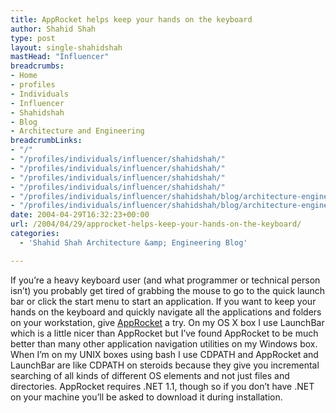 ```yaml
---
title: AppRocket helps keep your hands on the keyboard
author: Shahid Shah
type: post
layout: single-shahidshah
mastHead: "Influencer"
breadcrumbs:
- Home
- profiles
- Individuals
- Influencer
- Shahidshah
- Blog
- Architecture and Engineering
breadcrumbLinks:
- "/"
- "/profiles/individuals/influencer/shahidshah/"
- "/profiles/individuals/influencer/shahidshah/"
- "/profiles/individuals/influencer/shahidshah/"
- "/profiles/individuals/influencer/shahidshah/"
- "/profiles/individuals/influencer/shahidshah/blog/architecture-engineering/"
- "/profiles/individuals/influencer/shahidshah/blog/architecture-engineering/"
date: 2004-04-29T16:32:23+00:00
url: /2004/04/29/approcket-helps-keep-your-hands-on-the-keyboard/
categories:
  - 'Shahid Shah Architecture &amp; Engineering Blog'

---
```

If you&#8217;re a heavy keyboard user (and what programmer or technical person isn&#8217;t) you probably get tired of grabbing the mouse to go to the quick launch bar or click the start menu to start an application. If you want to keep your hands on the keyboard and quickly navigate all the applications and folders on your workstation, give [AppRocket][1] a try. On my OS X box I use LaunchBar which is a little nicer than AppRocket but I&#8217;ve found AppRocket to be much better than many other application navigation utilities on my Windows box. When I&#8217;m on my UNIX boxes using bash I use CDPATH and AppRocket and LaunchBar are like CDPATH on steroids because they give you incremental searching of all kinds of different OS elements and not just files and directories. AppRocket requires .NET 1.1, though so if you don&#8217;t have .NET on your machine you&#8217;ll be asked to download it during installation.

 [1]: http://www.candylabs.com/approcket/